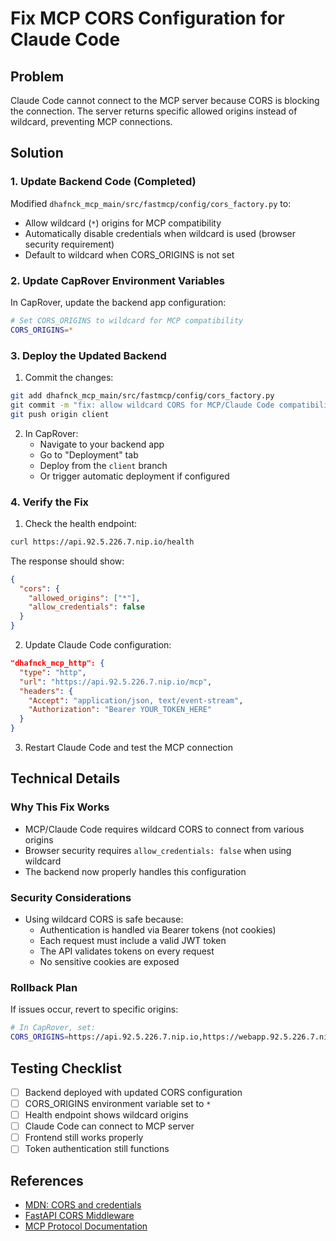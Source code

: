 # Fix MCP CORS Configuration for Claude Code

## Problem
Claude Code cannot connect to the MCP server because CORS is blocking the connection. The server returns specific allowed origins instead of wildcard, preventing MCP connections.

## Solution

### 1. Update Backend Code (Completed)
Modified `dhafnck_mcp_main/src/fastmcp/config/cors_factory.py` to:
- Allow wildcard (`*`) origins for MCP compatibility
- Automatically disable credentials when wildcard is used (browser security requirement)
- Default to wildcard when CORS_ORIGINS is not set

### 2. Update CapRover Environment Variables

In CapRover, update the backend app configuration:

```bash
# Set CORS_ORIGINS to wildcard for MCP compatibility
CORS_ORIGINS=*
```

### 3. Deploy the Updated Backend

1. Commit the changes:
```bash
git add dhafnck_mcp_main/src/fastmcp/config/cors_factory.py
git commit -m "fix: allow wildcard CORS for MCP/Claude Code compatibility"
git push origin client
```

2. In CapRover:
   - Navigate to your backend app
   - Go to "Deployment" tab
   - Deploy from the `client` branch
   - Or trigger automatic deployment if configured

### 4. Verify the Fix

1. Check the health endpoint:
```bash
curl https://api.92.5.226.7.nip.io/health
```

The response should show:
```json
{
  "cors": {
    "allowed_origins": ["*"],
    "allow_credentials": false
  }
}
```

2. Update Claude Code configuration:
```json
"dhafnck_mcp_http": {
  "type": "http",
  "url": "https://api.92.5.226.7.nip.io/mcp",
  "headers": {
    "Accept": "application/json, text/event-stream",
    "Authorization": "Bearer YOUR_TOKEN_HERE"
  }
}
```

3. Restart Claude Code and test the MCP connection

## Technical Details

### Why This Fix Works
- MCP/Claude Code requires wildcard CORS to connect from various origins
- Browser security requires `allow_credentials: false` when using wildcard
- The backend now properly handles this configuration

### Security Considerations
- Using wildcard CORS is safe because:
  - Authentication is handled via Bearer tokens (not cookies)
  - Each request must include a valid JWT token
  - The API validates tokens on every request
  - No sensitive cookies are exposed

### Rollback Plan
If issues occur, revert to specific origins:
```bash
# In CapRover, set:
CORS_ORIGINS=https://api.92.5.226.7.nip.io,https://webapp.92.5.226.7.nip.io
```

## Testing Checklist
- [ ] Backend deployed with updated CORS configuration
- [ ] CORS_ORIGINS environment variable set to `*`
- [ ] Health endpoint shows wildcard origins
- [ ] Claude Code can connect to MCP server
- [ ] Frontend still works properly
- [ ] Token authentication still functions

## References
- [MDN: CORS and credentials](https://developer.mozilla.org/en-US/docs/Web/HTTP/CORS#requests_with_credentials)
- [FastAPI CORS Middleware](https://fastapi.tiangolo.com/tutorial/cors/)
- [MCP Protocol Documentation](https://modelcontextprotocol.io/)